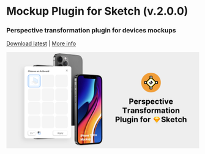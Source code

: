 # Mockup Plugin for Sketch (v.2.0.0)
### Perspective transformation plugin for devices mockups

[Download latest](https://github.com/ruslanlatypov/Mockup-Plugin-for-Sketch/archive/v2.0.0.zip) | [More info](https://www.ls.graphics/mockup-plugin)

![alt text](/about.png "About image")​